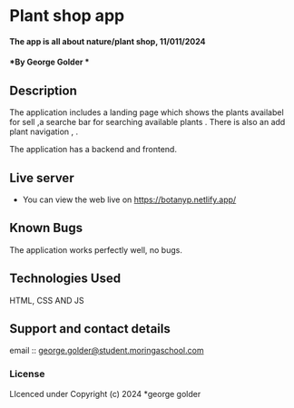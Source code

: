 # Plant shop app
#### The app is all about nature/plant shop, 11/011/2024
#### *By George Golder *
## Description
The application includes a  landing page which shows the plants availabel for sell ,a searche bar for searching available plants  . 
There is also an add  plant navigation  , .

The application has a backend and  frontend.
## Live server
* You can view the web live on https://botanyp.netlify.app/
## Known Bugs
The application works perfectly well, no bugs.
## Technologies Used
HTML, CSS AND JS
## Support and contact details
email :: george.golder@student.moringaschool.com
### License
LIcenced under 
Copyright (c) 2024 *george  golder 